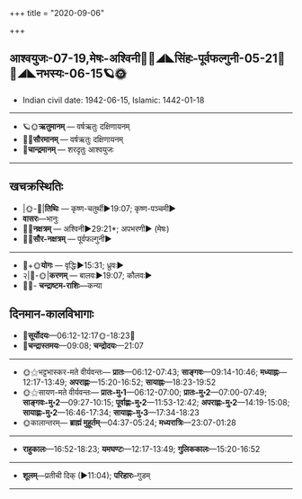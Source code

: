 +++
title = "2020-09-06"

+++
## आश्वयुजः-07-19,मेषः-अश्विनी🌛🌌◢◣सिंहः-पूर्वफल्गुनी-05-21🌌🌞◢◣नभस्यः-06-15🪐🌞
- Indian civil date: 1942-06-15, Islamic: 1442-01-18
___________________
- 🪐🌞**ऋतुमानम्** — वर्षऋतुः दक्षिणायनम्
- 🌌🌞**सौरमानम्** — वर्षऋतुः दक्षिणायनम्
- 🌛**चान्द्रमानम्** — शरदृतुः आश्वयुजः
___________________


## खचक्रस्थितिः
- |🌞-🌛|**तिथिः** — कृष्ण-चतुर्थी►19:07; कृष्ण-पञ्चमी►  
- **वासरः**—भानुः  
- 🌌🌛**नक्षत्रम्** — अश्विनी►29:21*; अपभरणी► (मेषः)  
- 🌌🌞**सौर-नक्षत्रम्** — पूर्वफल्गुनी►  
___________________
- 🌛+🌞**योगः** — वृद्धिः►15:31; ध्रुवः►  
- २|🌛-🌞|**करणम्** — बालवः►19:07; कौलवः►  
- 🌌🌛- **चन्द्राष्टम-राशिः**—कन्या  


## दिनमान-कालविभागाः
- 🌅**सूर्योदयः**—06:12-12:17🌞️-18:23🌇  
- 🌛**चन्द्रास्तमयः**—09:08; **चन्द्रोदयः**—21:07  
___________________
- 🌞⚝भट्टभास्कर-मते वीर्यवन्तः— **प्रातः**—06:12-07:43; **साङ्गवः**—09:14-10:46; **मध्याह्नः**—12:17-13:49; **अपराह्णः**—15:20-16:52; **सायाह्नः**—18:23-19:52  
- 🌞⚝सायण-मते वीर्यवन्तः— **प्रातः-मु॰1**—06:12-07:00; **प्रातः-मु॰2**—07:00-07:49; **साङ्गवः-मु॰2**—09:27-10:15; **पूर्वाह्णः-मु॰2**—11:53-12:42; **अपराह्णः-मु॰2**—14:19-15:08; **सायाह्णः-मु॰2**—16:46-17:34; **सायाह्णः-मु॰3**—17:34-18:23  
- 🌞कालान्तरम्— **ब्राह्मं मुहूर्तम्**—04:37-05:24; **मध्यरात्रिः**—23:07-01:28  
___________________
- **राहुकालः**—16:52-18:23; **यमघण्टः**—12:17-13:49; **गुलिककालः**—15:20-16:52  
___________________
- **शूलम्**—प्रतीची दिक् (►11:04); **परिहारः**–गुडम्  
___________________
